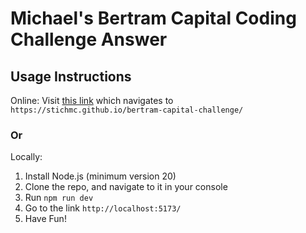# Michael's Bertram Capital Coding Challenge Answer

## Usage Instructions

Online: Visit [this link](https://stichmc.github.io/bertram-capital-challenge/) which navigates to `https://stichmc.github.io/bertram-capital-challenge/`

### Or

Locally: 
1. Install Node.js (minimum version 20)
2. Clone the repo, and navigate to it in your console
3. Run `npm run dev`
4. Go to the link `http://localhost:5173/`
5. Have Fun!